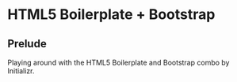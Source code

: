 # HTML5 Boilerplate + Bootstrap
## Prelude
Playing around with the HTML5 Boilerplate and Bootstrap combo by Initializr.
